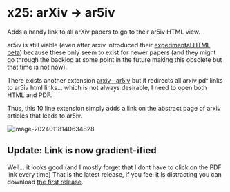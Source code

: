 # x25: arXiv → ar5iv

Adds a handy link to all arXiv papers to go to their ar5iv HTML view. 

ar5iv is still viable (even after arxiv introduced their [experimental HTML beta](https://info.arxiv.org/about/accessible_HTML.html)) because these only seem to exist for newer papers (and they might go through the backlog at some point in the future making this obsolete but that time is not now).

There exists another extension [arxiv--ar5iv](https://github.com/HannesGitH/arxiv--ar5iv) but it redirects all arxiv pdf links to ar5iv html links... which is not always desirable, I need to open both HTML and PDF.

Thus, this 10 line extension simply adds a link on the abstract page of arxiv articles that leads to ar5iv.

![image-20240118140634828](https://i.ibb.co/NnzBWRq/image-20240118140634828.png)

## Update: Link is now gradient-ified
Well... it looks good (and I mostly forget that I dont have to click on the PDF link every time)
That is the latest release, if you feel it is distracting you can download [the first release](https://github.com/plutonium-239/x25/releases/tag/v1.0.0).
